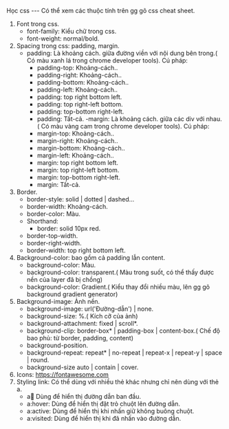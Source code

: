 Học css
--- Có thể xem các thuộc tính trên gg gõ css cheat sheet.
1. Font trong css.
	- font-family: Kiểu chữ trong css.
	- font-weight: normal/bold.
2. Spacing trong css: padding, margin.
	- padding: Là khoảng cách. giữa đường viền với nội dung bên trong.( Có màu xanh lá trong chrome developer tools). Cú pháp:
		+ padding-top: Khoảng-cách..
		+ padding-right: Khoảng-cách..
		+ padding-bottom: Khoảng-cách..
		+ padding-left: Khoảng-cách..
		+ padding: top right bottom left.
		+ padding: top right-left bottom.
		+ padding: top-bottom right-left.
		+ padding: Tất-cả.
	-margin: Là khoảng cách. giữa các div với nhau.( Có màu vàng cam trong chrome developer tools). Cú pháp:
		+ margin-top: Khoảng-cách..
		+ margin-right: Khoảng-cách..
		+ margin-bottom: Khoảng-cách..
		+ margin-left: Khoảng-cách..
		+ margin: top right bottom left.
		+ margin: top right-left bottom.
		+ margin: top-bottom right-left.
		+ margin: Tất-cả.
3. Border.
	- border-style: solid | dotted | dashed...
	- border-width: Khoảng-cách.
	- border-color: Màu.
	- Shorthand:
		+ border: solid 10px red.
	- border-top-width.
	- border-right-width.
	- border-width: top right bottom left.
4. Background-color: bao gồm cả padding lẫn content.
	- background-color: Màu.
	- background-color: transparent.( Màu trong suốt, có thể thấy được nền của layer đã bị chồng)
	- background-color: Gradient.( Kiểu thay đổi nhiều màu, lên gg gõ background gradient generator)
5. Background-image: Ảnh nền.
	- background-image: url('Đường-dẫn') | none.
	- background-size: %.( Kích cỡ của ảnh)
	- background-attachment: fixed | scroll*.
	- background-clip: border-box* | padding-box | content-box.( Chế độ bao phủ: từ border, padding, content)
	- background-position.
	- background-repeat: repeat* | no-repeat | repeat-x | repeat-y | space | round.
	- background-size auto | contain | cover.
6. Icons: https://fontawesome.com
7. Styling link: Có thể dùng với nhiều thẻ khác nhưng chỉ nên dùng với thẻ a.
	- a:link: Dùng để hiển thị đường dẫn ban đầu.
	- a:hover: Dùng để hiển thị đặt trỏ chuột lên đường dẫn.
	- a:active: Dùng để hiển thị khi nhấn giữ không buông chuột.
	- a:visited: Dùng để hiển thị khi đã nhấn vào đường dẫn.
